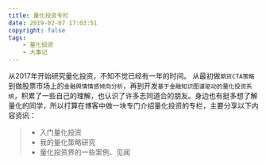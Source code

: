 ```yaml
---
title: 量化投资专栏
date: 2019-02-07 17:03:51
copyright: false
tags:
    - 量化投资
    - 大事记
---
```

从2017年开始研究量化投资，不知不觉已经有一年的时间。
从最初做`期货CTA策略`到做股票市场上的`金融舆情情感倾向分析`，再到开发`基于金融知识图谱驱动的量化投资系统`，积累了一些自己的理解，也认识了许多志同道合的朋友。身边也有挺多想了解量化的同学，所以打算在博客中做一块专门介绍量化投资的专栏，主要分享以下内容资讯：

>- 入门量化投资
>- 我的量化策略研究
>- 量化投资界的一些案例、见闻
